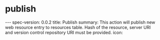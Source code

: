 <h1 class="contract">publish</h1>
---
spec-version: 0.0.2
title: Publish
summary: This action will publish new web resource entry to resources table. Hash of the resource, server URI and version control repository URI must be provided.
icon:
